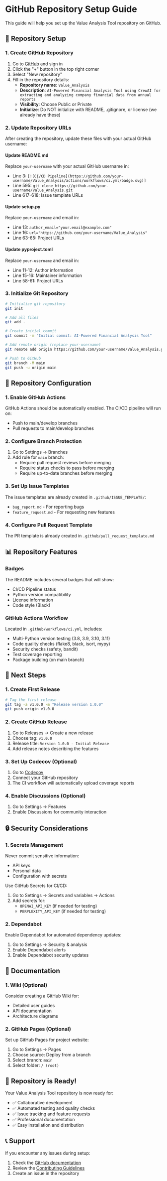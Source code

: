 # GitHub Repository Setup Guide

This guide will help you set up the Value Analysis Tool repository on GitHub.

## 🚀 Repository Setup

### 1. Create GitHub Repository

1. Go to [GitHub](https://github.com) and sign in
2. Click the "+" button in the top right corner
3. Select "New repository"
4. Fill in the repository details:
   - **Repository name**: `Value_Analysis`
   - **Description**: `AI-Powered Financial Analysis Tool using CrewAI for extracting and analyzing company financial data from annual reports`
   - **Visibility**: Choose Public or Private
   - **Initialize**: Do NOT initialize with README, .gitignore, or license (we already have these)

### 2. Update Repository URLs

After creating the repository, update these files with your actual GitHub username:

#### Update README.md
Replace `your-username` with your actual GitHub username in:
- Line 3: `[![CI/CD Pipeline](https://github.com/your-username/Value_Analysis/actions/workflows/ci.yml/badge.svg)]`
- Line 595: `git clone https://github.com/your-username/Value_Analysis.git`
- Line 617-618: Issue template URLs

#### Update setup.py
Replace `your-username` and email in:
- Line 13: `author_email="your.email@example.com"`
- Line 16: `url="https://github.com/your-username/Value_Analysis"`
- Line 63-65: Project URLs

#### Update pyproject.toml
Replace `your-username` and email in:
- Line 11-12: Author information
- Line 15-16: Maintainer information
- Line 58-61: Project URLs

### 3. Initialize Git Repository

```bash
# Initialize git repository
git init

# Add all files
git add .

# Create initial commit
git commit -m "Initial commit: AI-Powered Financial Analysis Tool"

# Add remote origin (replace your-username)
git remote add origin https://github.com/your-username/Value_Analysis.git

# Push to GitHub
git branch -M main
git push -u origin main
```

## 🔧 Repository Configuration

### 1. Enable GitHub Actions

GitHub Actions should be automatically enabled. The CI/CD pipeline will run on:
- Push to main/develop branches
- Pull requests to main/develop branches

### 2. Configure Branch Protection

1. Go to Settings → Branches
2. Add rule for `main` branch:
   - Require pull request reviews before merging
   - Require status checks to pass before merging
   - Require up-to-date branches before merging

### 3. Set Up Issue Templates

The issue templates are already created in `.github/ISSUE_TEMPLATE/`:
- `bug_report.md` - For reporting bugs
- `feature_request.md` - For requesting new features

### 4. Configure Pull Request Template

The PR template is already created in `.github/pull_request_template.md`

## 📊 Repository Features

### Badges
The README includes several badges that will show:
- CI/CD Pipeline status
- Python version compatibility
- License information
- Code style (Black)

### GitHub Actions Workflow
Located in `.github/workflows/ci.yml`, includes:
- Multi-Python version testing (3.8, 3.9, 3.10, 3.11)
- Code quality checks (flake8, black, isort, mypy)
- Security checks (safety, bandit)
- Test coverage reporting
- Package building (on main branch)

## 🎯 Next Steps

### 1. Create First Release

```bash
# Tag the first release
git tag -a v1.0.0 -m "Release version 1.0.0"
git push origin v1.0.0
```

### 2. Create GitHub Release

1. Go to Releases → Create a new release
2. Choose tag: `v1.0.0`
3. Release title: `Version 1.0.0 - Initial Release`
4. Add release notes describing the features

### 3. Set Up Codecov (Optional)

1. Go to [Codecov](https://codecov.io)
2. Connect your GitHub repository
3. The CI workflow will automatically upload coverage reports

### 4. Enable Discussions (Optional)

1. Go to Settings → Features
2. Enable Discussions for community interaction

## 🔒 Security Considerations

### 1. Secrets Management

Never commit sensitive information:
- API keys
- Personal data
- Configuration with secrets

Use GitHub Secrets for CI/CD:
1. Go to Settings → Secrets and variables → Actions
2. Add secrets for:
   - `OPENAI_API_KEY` (if needed for testing)
   - `PERPLEXITY_API_KEY` (if needed for testing)

### 2. Dependabot

Enable Dependabot for automated dependency updates:
1. Go to Settings → Security & analysis
2. Enable Dependabot alerts
3. Enable Dependabot security updates

## 📝 Documentation

### 1. Wiki (Optional)

Consider creating a GitHub Wiki for:
- Detailed user guides
- API documentation
- Architecture diagrams

### 2. GitHub Pages (Optional)

Set up GitHub Pages for project website:
1. Go to Settings → Pages
2. Choose source: Deploy from a branch
3. Select branch: `main`
4. Select folder: `/ (root)`

## 🎉 Repository is Ready!

Your Value Analysis Tool repository is now ready for:
- ✅ Collaborative development
- ✅ Automated testing and quality checks
- ✅ Issue tracking and feature requests
- ✅ Professional documentation
- ✅ Easy installation and distribution

## 📞 Support

If you encounter any issues during setup:
1. Check the [GitHub documentation](https://docs.github.com/)
2. Review the [Contributing Guidelines](CONTRIBUTING.md)
3. Create an issue in the repository
